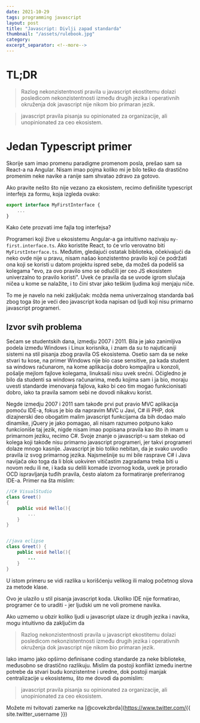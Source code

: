 ```yaml
---
date: 2021-10-29
tags: programming javascript
layout: post
title: "Javascript: Divlji zapad standarda"
thumbnail: "/assets/rulebook.jpg"
category:
excerpt_separator: <!--more-->
---
```


# TL;DR

> Razlog nekonzistentnosti pravila u javascript ekostitemu dolazi posledicom nekonzistentnosti između drugih jezika i operativnih okruženja dok javascript nije nikom bio primaran jezik.

> javascript pravila pisanja su opinionated za organizacije, ali unopinionated za ceo ekosistem.

# Jedan Typescript primer

Skorije sam imao promenu paradigme promenom posla, prešao sam sa React-a na Angular. Nisam imao pojma koliko mi je bilo teško da drastično promenim neke navike a ranije sam shvatao zdravo za gotovo.

Ako pravite nešto što nije vezano za ekosistem, recimo definišite typescript interfejs za formu, koja izgleda ovako:

```ts
export interface MyFirstInterface {
    ...
}
```

Kako ćete prozvati ime fajla tog interfejsa?

Programeri koji žive u ekosistemu Angular-a ga intuitivno nazivaju `my-first.interface.ts`. Ako koristite React, to će vrlo verovatno biti `MyFirstInterface.ts`. Međutim, gledajući ostatak biblioteka, očekivajući da neko ovde nije u pravu, nisam našao konzistentno pravilo koji će podržati ona koji se koristi u datom projektu ispred sebe, da možeš da podeliš sa kolegama "evo, za ovo pravilo smo se odlučili jer ceo JS ekosistem univerzalno to pravilo koristi". Uvek će pravila da se uvode igrom slučaja ničea u kome se nalažite, i to čini stvar jako teškim ljudima koji menjaju niče.

To me je navelo na neki zaključak: možda nema univerzalnog standarda baš zbog toga što je veći deo javascript koda napisan od ljudi koji nisu primarno javascript programeri.

## Izvor svih problema


Sećam se studentskih dana, izmedju 2007 i 2011. Bila je jako zanimljiva podela između Windows i Linux korisnika, i znam da su to najuticaniji sistemi na stil pisanja zbog pravila OS ekosistema. Osetio sam da se neke stvari tu kose, na primer Windows nije bio case sensitive, pa kada student sa windows računarom, na kome aplikacija dobro kompajlira u konzoli, pošalje mejlom fajlove kolegama, linuksaši nisu uvek srećni. Očigledno je bilo da studenti sa windows računarima, među kojima sam i ja bio, moraju uvesti standarde imenovanja fajlova, kako bi ceo tim mogao funkcionisati dobro, iako ta pravila samom sebi ne dovodi nikakvu korist.

Negde izmedju 2007 i 2011 sam takođe prvi put pravio MVC aplikacija pomoću IDE-a, fokus je bio da napravim MVC u Javi, C# ili PHP, dok dizajnerski deo obogatim malim javascript funkcijama da bih dodao malo dinamike, jQuery je jako pomagao, ali nisam razumeo potpuno kako funkcioniše taj jezik, nigde nisam imao popisana pravila kao što ih imam u primarnom jeziku, recimo C#. Svoje znanje o javascript-u sam stekao od kolega koji takođe nisu primarno javascript programeri, jer takvi programeri dolaze mnogo kasnije. Javascript je bio toliko nebitan, da je svako uvodio pravila iz svog primarnog jezika. Najsmešnije su mi bile rasprave C# i Java navijača oko toga da li blok uokviren vitičastim zagradama treba biti u novom redu ili ne, i kada su delili komade izvornog koda, uvek je proradio OCD ispravljanja tuđih pravila, često alatom za formatiranje preferiranog IDE-a. Primer na šta mislim:

```C#
//C# VisualStudio
class Greet()
{
    public void Hello(){
        ...
    }
}
```

```java

//java eclipse
class Greet() {
    public void hello(){
        ...
    }
}
```

U istom primeru se vidi razlika u korišćenju velikog ili malog početnog slova za metode klase.

Ovo je ulazilo u stil pisanja javascript koda. Ukoliko IDE nije formatirao, programer će to uraditi - jer ljudski um ne voli promene navika.

Ako uzmemo u obzir koliko ljudi u javascript ulaze iz drugih jezika i navika, mogu intuitivno da zaključim da 

> Razlog nekonzistentnosti pravila u javascript ekostitemu dolazi posledicom nekonzistentnosti između drugih jezika i operativnih okruženja dok javascript nije nikom bio primaran jezik.

Iako imamo jako opširno definisane coding standarde za neke biblioteke, međusobno se drastično razlikuju. Mislim da postoji konflikt između inertne potrebe da stvari budu konzistentne i uredne, dok postoji manjak centralizacije u ekosistemu, što me dovodi da pomislim:

> javascript pravila pisanja su opinionated za organizacije, ali unopinionated za ceo ekosistem.

Možete mi tvitovati zamerke na [@covekzbrda](https://www.twitter.com/{{ site.twitter_username }})


<!-- 

## Angular: Opinionated or not

Angular vodi vrlo jasnu, nekad nepisanu, filozofiju: _Imamo najbolju praksu i forsiramo da koristite i vi najbolju praksu_. Standardi pisanja se mogu naći ovde:

https://angular.io/guide/styleguide

> Napomena: sve nadalje predstavlja moju raspravu sa navikama koje moram steći, mislim da se trebaju uzeti u obzir iako čitalac ne vidi razlog u tome, ali ako imati jako dobar argument, možete mi tvitovati na [@covekzbrda](twitter.com/covekzbrda) i dodaću taj tvit kao ispravku.

Postoje stvari koje su mi vrlo teške da prihvatim u Angular ekosistemu samo zbog manjka praktičnosti, nedostatka dokumentacije, i možda sve ovo dolazi iz unopinionetad sveta koji sam uživao do sada.

Daću najjednostavniji primer: zašto komponenta čiji kontroler nosi ime `MyFirstComponent`, mora da nosi ime datoteke `my-first.component.ts` i da ima ime selektora `app-my-first`, koji se generiše uz `angular cli` pomoću komande `ng g c my-first?`.

Koliko brzo vaš um prebacuje kontekst ako želite da pretražite sve vezano za `MyFirst` ili `my-first` ili `app-my-first`. Zašto kad imam puno tabova, moram da imam povlake da zauzimaju jako skup prostor ekrana (pola ekrana, ako programirate kao ja, IDE na jednoj a browser na drugoj polovini)

Zatim, uvođenje `.` za identifikovanje uloge fajla takođe čini stvar konfuznim. Prvo sam mislio da se odnosi na stvari koje važe samo za angular: modul, komponenta, servis, direktiva itd, što mi olakšava da iz imena identifikujem coupling sa angular ekosistemom. Ali, počeo sam da viđam navike na primer za interfejse, kao na primer gore `my-first.interface.ts`.   -->